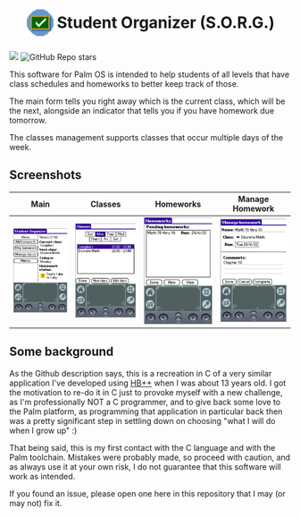 <p>
    <h1 align="center" style="padding: 15px;"><img src="https://raw.githubusercontent.com/Tavisco/StudentOrganizer/master/Rsc/SORG.png" style="width:50px; margin-bottom: -14px"/> Student Organizer (S.O.R.G.)</h1>
</p>
<p align="start">
    <a alt="Palm OS >= 3.5">
        <img src="https://img.shields.io/badge/Palm%20OS-%3E%3D%203.5-blue" />
    </a>
    <a>
        <img alt="GitHub Repo stars" src="https://img.shields.io/github/stars/Tavisco/StudentOrganizer?style=social">
    </a>
        
</p>

This software for Palm OS is intended to help students of all levels that have class schedules and homeworks to better keep track of those.

The main form tells you right away which is the current class, which will be the next, alongside an indicator that tells you if you have homework due tomorrow.

The classes management supports classes that occur multiple days of the week.


## Screenshots
| Main | Classes | Homeworks | Manage Homework |
| :-:  | :-:   | :-:       | :-:             |
| ![Main](https://raw.githubusercontent.com/Tavisco/StudentOrganizer/master/Rsc/screenshot1.png) | ![Classes](https://raw.githubusercontent.com/Tavisco/StudentOrganizer/master/Rsc/screenshot2.png) | ![Homeworks](https://raw.githubusercontent.com/Tavisco/StudentOrganizer/master/Rsc/screenshot3.png) | ![manage Homework](https://raw.githubusercontent.com/Tavisco/StudentOrganizer/master/Rsc/screenshot4.png) |

## Some background
As the Github description says, this is a recreation in C of a very similar application I've developed using [HB++](http://web.archive.org/web/20090622021514/http://www.handheld-basic.com/) when I was about 13 years old. I got the motivation to re-do it in C just to provoke myself with a new challenge, as I'm professionally NOT a C programmer, and to give back some love to the Palm platform, as programming that application in particular back then was a pretty significant step in settling down on choosing "what I will do when I grow up" :)


That being said, this is my first contact with the C language and with the Palm toolchain. Mistakes were probably made, so proceed with caution, and as always use it at your own risk, I do not guarantee that this software will work as intended.

If you found an issue, please open one here in this repository that I may (or may not) fix it.